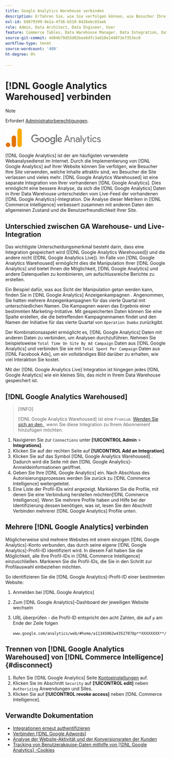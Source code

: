 ```yaml
---
title: Google Analytics Warehouse verbinden
description: Erfahren Sie, wie Sie verfolgen können, wie Besucher Ihre Site verwenden, welche Inhalte attraktiv sind, wo Besucher die Site verlassen und vieles mehr.
exl-id: b9879399-9e1a-4f36-b510-8426ebc83aeb
role: Admin, Data Architect, Data Engineer, User
feature: Commerce Tables, Data Warehouse Manager, Data Integration, Data Import/Export
source-git-commit: 4d04b79d55d02bee6dfc3a810e144073e7353ec0
workflow-type: tm+mt
source-wordcount: '489'
ht-degree: 0%

---
```


# [!DNL Google Analytics Warehoused] verbinden

>[!NOTE]
>
>Erfordert [Administratorberechtigungen](../../../administrator/user-management/user-management.md).

![Google Analytics-Logo](../../../assets/google-analytics-logo.png)

[!DNL Google Analytics] ist der am häufigsten verwendete Webanalysedienst im Internet. Durch die Implementierung von [!DNL Google Analytics] auf Ihrer Website können Sie verfolgen, wie Besucher Ihre Site verwenden, welche Inhalte attraktiv sind, wo Besucher die Site verlassen und vieles mehr. [!DNL Google Analytics Warehoused] ist eine separate Integration von Ihrer vorhandenen [!DNL Google Analytics]. Dies ermöglicht eine bessere Analyse, da sich die [!DNL Google Analytics] Daten in Ihrer Data Warehouse unterscheiden vom Live-Feed der vorhandenen [!DNL Google Analytics]-Integration. Die Analyse dieser Metriken in [!DNL Commerce Intelligence] verbessert zusammen mit anderen Daten den allgemeinen Zustand und die Benutzerfreundlichkeit Ihrer Site.

## Unterschied zwischen GA Warehouse- und Live-Integration

Das wichtigste Unterscheidungsmerkmal besteht darin, dass eine Integration gespeichert wird ([!DNL Google Analytics Warehoused]) und die andere nicht ([!DNL Google Analytics Live]). Im Falle von [!DNL Google Analytics Warehoused] ermöglicht dies die Manipulation Ihrer [!DNL Google Analytics] und bietet Ihnen die Möglichkeit, [!DNL Google Analytics] und andere Datenquellen zu kombinieren, um aufschlussreiche Berichte zu erstellen.

Ein Beispiel dafür, was aus Sicht der Manipulation getan werden kann, finden Sie in [!DNL Google Analytics] Anzeigenkampagnen . Angenommen, Sie hatten mehrere Anzeigenkampagnen für das vierte Quartal mit unterschiedlichen Namen. Die Kampagnen waren das Ergebnis einer bestimmten Marketing-Initiative. Mit gespeicherten Daten können Sie eine Spalte erstellen, die die betreffenden Kampagnennamen findet und den Namen der Initiative für das vierte Quartal von `Operation Dumbo` zurückgibt.

Der Kombinationsaspekt ermöglicht es, [!DNL Google Analytics] Daten mit anderen Daten zu verbinden, um Analysen durchzuführen. Nehmen Sie beispielsweise `Total Time On Site By Ad Campaign` Daten aus [!DNL Google Analytics] und verbinden Sie sie mit `Total Spent Per Campaign` Daten aus [!DNL Facebook Ads], um ein vollständiges Bild darüber zu erhalten, wie viel Interaktion Sie kostet.

Mit der [!DNL Google Analytics Live] Integration ist hingegen jedes [!DNL Google Analytics] wie ein kleines Silo, das nicht in Ihrem Data Warehouse gespeichert ist.

## [!DNL Google Analytics Warehoused]

>[!INFO]
>
>[!DNL Google Analytics Warehoused] ist eine `Premium`. [Wenden Sie sich an den &#x200B;](https://experienceleague.adobe.com/docs/commerce-knowledge-base/kb/troubleshooting/miscellaneous/mbi-service-policies.html), wenn Sie diese Integration zu Ihrem Abonnement hinzufügen möchten.

1. Navigieren Sie zur `Connections` unter **[!UICONTROL Admin** > **Integrations]**.
1. Klicken Sie auf der rechten Seite auf **[!UICONTROL Add an Integration]**.
1. Klicken Sie auf das Symbol [!DNL Google Analytics Warehoused] . Dadurch wird die Seite mit den [!DNL Google Analytics]-Anmeldeinformationen geöffnet.
1. Geben Sie Ihre [!DNL Google Analytics] ein. Nach Abschluss des Autorisierungsprozesses werden Sie zurück zu [!DNL Commerce Intelligence] weitergeleitet.
1. Eine Liste der Profil-IDs wird angezeigt. Markieren Sie die Profile, mit denen Sie eine Verbindung herstellen möchten[!DNL Commerce Intelligence]. Wenn Sie mehrere Profile haben und Hilfe bei der Identifizierung dessen benötigen, was ist, lesen Sie den Abschnitt Verbinden mehrerer [!DNL Google Analytics] Profile unten.

## Mehrere [!DNL Google Analytics] verbinden

Möglicherweise sind mehrere Websites mit einem einzigen [!DNL Google Analytics]-Konto verbunden, das durch seine eigene [!DNL Google Analytics]-Profil-ID identifiziert wird. In diesem Fall haben Sie die Möglichkeit, alle Ihre Profil-IDs in [!DNL Commerce Intelligence] einzuschließen. Markieren Sie die Profil-IDs, die Sie in den Schritt zur Profilauswahl einbeziehen möchten.

So identifizieren Sie die [!DNL Google Analytics]-Profil-ID einer bestimmten Website:

1. Anmelden bei [!DNL Google Analytics]
1. Zum [!DNL Google Analytics]-Dashboard der jeweiligen Website wechseln
1. URL überprüfen - die Profil-ID entspricht den acht Zahlen, die auf `p` am Ende der Zeile folgen

   `www.google.com/analytics/web/#home/a11345062w43527078p**XXXXXXXX**/`

## Trennen von [!DNL Google Analytics Warehoused] von [!DNL Commerce Intelligence] {#disconnect}

1. Rufen Sie [!DNL Google Analytics] Seite [Kontoeinstellungen](https://myaccount.google.com/intro) auf.
1. Klicken Sie im Abschnitt `Security` auf **[!UICONTROL edit]** neben `Authorizing` Anwendungen und Sites.
1. Klicken Sie auf **[!UICONTROL revoke access]** neben [!DNL Commerce Intelligence].

## Verwandte Dokumentation

* [Integrationen erneut authentifizieren](https://experienceleague.adobe.com/docs/commerce-knowledge-base/kb/how-to/mbi-reauthenticating-integrations.html)
* [Verbinden [!DNL Google Adwords]](../integrations/google-adwords.md)
* [Analyse der Website-Aktivität und der Konversionsraten der Kunden](../../analysis/web-act-cust-conversion.md)
* [Tracking von Benutzerakquise-Daten mithilfe von  [!DNL Google Analytics] -Cookies](../../analysis/google-track-user-acq.md)
